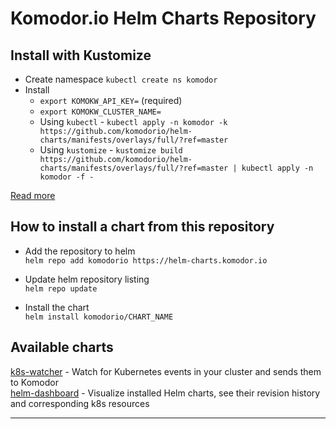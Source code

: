 # Komodor.io Helm Charts Repository

## Install with Kustomize

- Create namespace `kubectl create ns komodor`
- Install
  - `export KOMOKW_API_KEY=` (required)
  - `export KOMOKW_CLUSTER_NAME=`
  - Using `kubectl` - `kubectl apply -n komodor -k https://github.com/komodorio/helm-charts/manifests/overlays/full/?ref=master`
  - Using `kustomize` - `kustomize build https://github.com/komodorio/helm-charts/manifests/overlays/full/?ref=master | kubectl apply -n komodor -f -`

[Read more](./manifests/overlays/full/README.md)

## How to install a chart from this repository

- Add the repository to helm  
  `helm repo add komodorio https://helm-charts.komodor.io`

- Update helm repository listing  
  `helm repo update`

- Install the chart  
  `helm install komodorio/CHART_NAME`

## Available charts

[k8s-watcher](https://github.com/komodorio/helm-charts/tree/master/charts/k8s-watcher) - Watch for Kubernetes events in your cluster and sends them to Komodor  
[helm-dashboard](https://github.com/komodorio/helm-charts/tree/master/charts/helm-dashboard) - Visualize installed Helm charts, see their revision history and corresponding k8s resources

---
 
